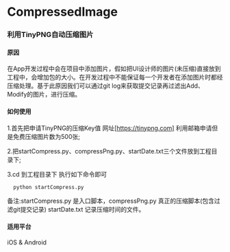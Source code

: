 # CompressedImage

### 利用TinyPNG自动压缩图片

#### 原因
在App开发过程中会在项目中添加图片，假如把UI设计师的图片(未压缩)直接放到工程中，会增加包的大小。在开发过程中不能保证每一个开发者在添加图片时都经压缩处理。基于此原因我们可以通过git log来获取提交记录再过滤出Add、Modify的图片，进行压缩。

#### 如何使用

1.首先把申请TinyPNG的压缩Key值 网址[https://tinypng.com] 利用邮箱申请但是免费压缩图片数为500张;

2.把startCompress.py、compressPng.py、startDate.txt三个文件放到工程目录下;

3.cd 到工程目录下
执行如下命令即可

```python
  python startCompress.py
```
备注:startCompress.py 是入口脚本，compressPng.py 真正的压缩脚本(包含过滤git提交记录) startDate.txt 记录压缩时间的文件。

#### 适用平台

iOS & Android





